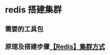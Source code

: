 # redis 搭建集群

## 需要的工具包

## 原理及搭建步骤[【Redis】集群方式](https://www.cnblogs.com/haoworld/p/redis-ji-qun-fang-shi.html)


